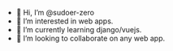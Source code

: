 - 👋 Hi, I’m @sudoer-zero
- 👀 I’m interested in web apps.
- 🌱 I’m currently learning django/vuejs.
- 💞️ I’m looking to collaborate on any web app.